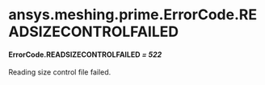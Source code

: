 # ansys.meshing.prime.ErrorCode.READSIZECONTROLFAILED

#### ErrorCode.READSIZECONTROLFAILED *= 522*

Reading size control file failed.

<!-- !! processed by numpydoc !! -->
